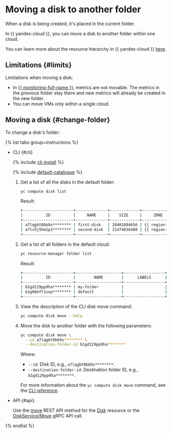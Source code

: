 # Moving a disk to another folder

When a disk is being created, it's placed in the current folder.

In {{ yandex-cloud }}, you can move a disk to another folder within one cloud.

You can learn more about the resource hierarchy in {{ yandex-cloud }} [here](../../../resource-manager/concepts/resources-hierarchy.md).

## Limitations {#limits}

Limitations when moving a disk:

* In [{{ monitoring-full-name }}](../../../monitoring/), metrics are not movable. The metrics in the previous folder stay there and new metrics will already be created in the new folder.
* You can move VMs only within a single cloud.

## Moving a disk {#change-folder}

To change a disk's folder:

{% list tabs group=instructions %}

- CLI {#cli}

   {% include [cli-install](../../../_includes/cli-install.md) %}

   {% include [default-catalogue](../../../_includes/default-catalogue.md) %}

   1. Get a list of all the disks in the default folder:

      ```bash
      yc compute disk list
      ```

      Result:

      ```bash
      +----------------------+--------------+-------------+---------------+--------+----------------------+-------------------------+
      |          ID          |     NAME     |    SIZE     |     ZONE      | STATUS |     INSTANCE IDS     |       DESCRIPTION       |
      +----------------------+--------------+-------------+---------------+--------+----------------------+-------------------------+
      | a7lqgbt0bb9s******** | first-disk   | 20401094656 | {{ region-id }}-a | READY  | a7lcvu28njbh******** |                         |
      | a7lv5j5hm1p1******** | second-disk  | 21474836480 | {{ region-id }}-a | READY  |                      |                         |
      +----------------------+--------------+-------------+---------------+--------+----------------------+-------------------------+
      ```

   1. Get a list of all folders in the default cloud:

      ```bash
      yc resource-manager folder list
      ```

      Result:

      ```bash
      +----------------------+--------------------+------------------+--------+
      |          ID          |        NAME        |      LABELS      | STATUS |
      +----------------------+--------------------+------------------+--------+
      | b1gd129pp9ha******** | my-folder          |                  | ACTIVE |
      | b1g66mft1vop******** | default            |                  | ACTIVE |
      +----------------------+--------------------+------------------+--------+
      ```

   1. View the description of the CLI disk move command:

      ```bash
      yc compute disk move --help
      ```

   1. Move the disk to another folder with the following parameters:

      ```bash
      yc compute disk move \
        --id a7lqgbt0bb9s******** \
        --destination-folder-id b1gd129pp9ha********
      ```

      Where:

      * `--id`: Disk ID, e.g., `a7lqgbt0bb9s********`.
      * `--destination-folder-id`: Destination folder ID, e.g., `b1gd129pp9ha********`.

      For more information about the `yc compute disk move` command, see the [CLI reference](../../../cli/cli-ref/managed-services/compute/disk/move.md).

- API {#api}

   Use the [move](../../api-ref/Disk/move.md) REST API method for the [Disk](../../api-ref/Disk/index.md) resource or the [DiskService/Move](../../api-ref/grpc/Disk/move.md) gRPC API call.

{% endlist %}
